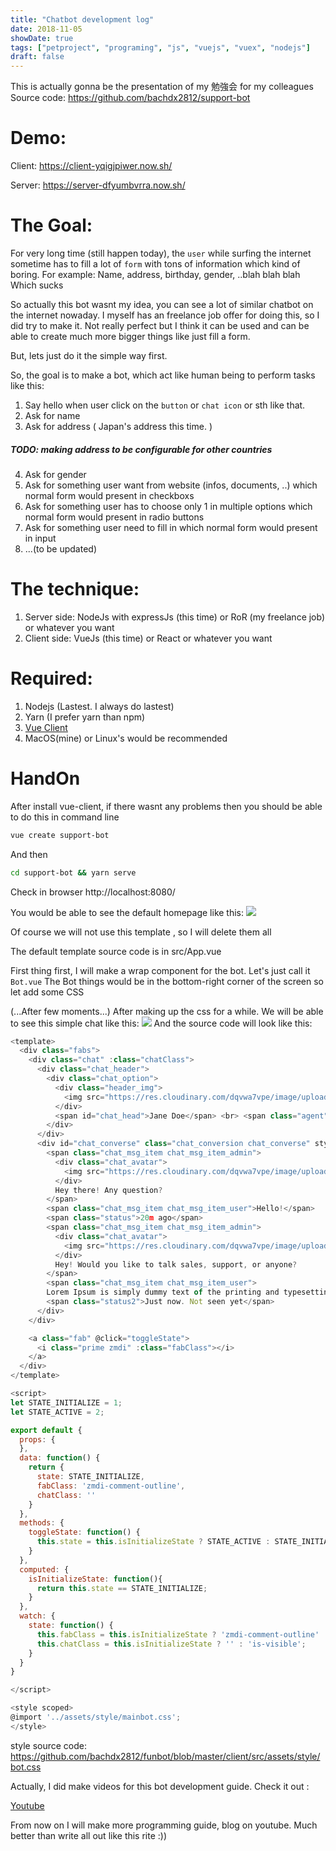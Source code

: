 ```yaml
---
title: "Chatbot development log"
date: 2018-11-05
showDate: true
tags: ["petproject", "programing", "js", "vuejs", "vuex", "nodejs"]
draft: false
---
```

This is actually gonna be the presentation of my 勉強会 for my colleagues
Source code: https://github.com/bachdx2812/support-bot

# Demo:

Client: https://client-yqigjpiwer.now.sh/

Server: https://server-dfyumbvrra.now.sh/

# The Goal:
For very long time (still happen today), the `user` while surfing the internet sometime has to fill a lot of `form` with tons of information
which kind of boring.
For example: Name, address, birthday, gender, ..blah blah blah
Which sucks

So actually this bot wasnt my idea, you can see a lot of similar chatbot on the internet nowaday. I myself has an freelance job offer for doing this, so I did try to make it. Not really perfect but I think it can be used and can be able to create much more bigger things like just fill a form.

But, lets just do it the simple way first.

So, the goal is to make a bot, which act like human being to perform tasks like this:

1. Say hello when user click on the `button` or `chat icon` or sth like that.
2. Ask for name
3. Ask for address ( Japan's address this time. )
  ##### TODO: making address to be configurable for other countries
4. Ask for gender
5. Ask for something user want from website (infos, documents, ..) which normal form would present in checkboxs
6. Ask for something user has to choose only 1 in multiple options which normal form would present in radio buttons
7. Ask for something user need to fill in which normal form would present in input
8. ...(to be updated)

# The technique:
1. Server side: NodeJs with expressJs (this time) or RoR (my freelance job) or whatever you want
2. Client side: VueJs (this time) or React or whatever you want

# Required:
1. Nodejs (Lastest. I always do lastest)
2. Yarn (I prefer yarn than npm)
3. [Vue Client](https://cli.vuejs.org/)
4. MacOS(mine) or Linux's would be recommended

# HandOn
After install vue-client, if there wasnt any problems then you should be able to do this in command line
```bash
vue create support-bot
```
And then
```bash
cd support-bot && yarn serve
```
Check in browser http://localhost:8080/

You would be able to see the default homepage like this:
![](https://i.imgur.com/NTVI8XZ.png)

Of course we will not use this template , so I will delete them all

The default template source code is in src/App.vue

First thing first, I will make a wrap component for the bot. Let's just call it `Bot.vue`
The Bot things would be in the bottom-right corner of the screen so let add some CSS

(...After few moments...)
After making up the css for a while. We will be able to see this simple chat like this:
![](https://i.imgur.com/xWz8D0U.png)
And the source code will look like this:
```js
<template>
  <div class="fabs">
    <div class="chat" :class="chatClass">
      <div class="chat_header">
        <div class="chat_option">
          <div class="header_img">
            <img src="https://res.cloudinary.com/dqvwa7vpe/image/upload/v1496415051/avatar_ma6vug.jpg">
          </div>
          <span id="chat_head">Jane Doe</span> <br> <span class="agent">Agent</span> <span class="online">(Online)</span>
        </div>
      </div>
      <div id="chat_converse" class="chat_conversion chat_converse" style="display: block;">
        <span class="chat_msg_item chat_msg_item_admin">
          <div class="chat_avatar">
            <img src="https://res.cloudinary.com/dqvwa7vpe/image/upload/v1496415051/avatar_ma6vug.jpg">
          </div>
          Hey there! Any question?
        </span>
        <span class="chat_msg_item chat_msg_item_user">Hello!</span>
        <span class="status">20m ago</span>
        <span class="chat_msg_item chat_msg_item_admin">
          <div class="chat_avatar">
            <img src="https://res.cloudinary.com/dqvwa7vpe/image/upload/v1496415051/avatar_ma6vug.jpg">
          </div>
          Hey! Would you like to talk sales, support, or anyone?
        </span>
        <span class="chat_msg_item chat_msg_item_user">
        Lorem Ipsum is simply dummy text of the printing and typesetting industry.</span>
        <span class="status2">Just now. Not seen yet</span>
      </div>
    </div>

    <a class="fab" @click="toggleState">
      <i class="prime zmdi" :class="fabClass"></i>
    </a>
  </div>
</template>

<script>
let STATE_INITIALIZE = 1;
let STATE_ACTIVE = 2;

export default {
  props: {
  },
  data: function() {
    return {
      state: STATE_INITIALIZE,
      fabClass: 'zmdi-comment-outline',
      chatClass: ''
    }
  },
  methods: {
    toggleState: function() {
      this.state = this.isInitializeState ? STATE_ACTIVE : STATE_INITIALIZE;
    }
  },
  computed: {
    isInitializeState: function(){
      return this.state == STATE_INITIALIZE;
    }
  },
  watch: {
    state: function() {
      this.fabClass = this.isInitializeState ? 'zmdi-comment-outline' : 'zmdi-close is-active';
      this.chatClass = this.isInitializeState ? '' : 'is-visible';
    }
  }
}

</script>

<style scoped>
@import '../assets/style/mainbot.css';
</style>
```

style source code: https://github.com/bachdx2812/funbot/blob/master/client/src/assets/style/bot.css

Actually, I did make videos for this bot development guide.
Check it out :

[Youtube](https://www.youtube.com/playlist?list=PL84pOq5KgPxGbbsHxay6RI6UTtSgigDbe)

From now on I will make more programming guide, blog on youtube.
Much better than write all out like this rite :))
